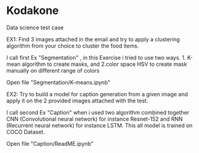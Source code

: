 # Kodakone

Data science test case

EX1:
Find 3 images attached in the email and try to apply a clustering algorithm from your choice
to cluster the food items.

I call first Ex "Segmentation" ,  in this Exercise i tried to use two ways. 1. K-mean algorithm to create masks,
and 2.color space HSV to create mask manually on different range of colors   

Open file "Segmentation/K-means.ipynb"

EX2: Try to build a model for caption generation from a given image and apply it on the 2 provided
images attached with the test.

I call second Ex "Caption" when i used two algorithm combined together CNN (Convolutional neural network) for instance Resnet-152 
and RNN (Recurrent neural network) for instance LSTM.
This all  model is trained on COCO Dataset.

Open file "Caption/ReadME.ipynb"
